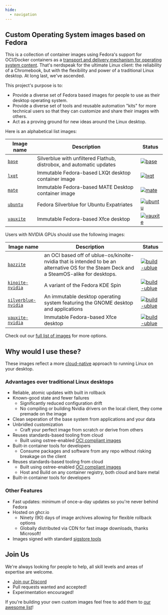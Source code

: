 ```yaml
---
hide:
  - navigation
---
```


## Custom Operating System images based on Fedora

This is a collection of container images using Fedora's support for OCI/Docker containers as a [transport and delivery mechanism for operating system content](https://fedoraproject.org/wiki/Changes/OstreeNativeContainerStable). That's nerdspeak for the ultimate Linux client: the reliability of a Chromebook, but with the flexibility and power of a traditional Linux desktop. At long last, we've ascended. 

This project's purpose is to:

- Provide a diverse set of Fedora based images for people to use as their desktop operating system.
- Provide a diverse set of tools and reusable automation "kits" for more technical users so that they can customize and share their images with others.
- Act as a proving ground for new ideas around the Linux desktop. 

Here is an alphabetical list images:

| Image name | Description | Status | 
| ---------- | ----------- | ------ | 
| [`base`](https://github.com/ublue-os/base) | Silverblue with unfiltered Flathub, distrobox, and automatic updates |  [![base](https://github.com/ublue-os/base/actions/workflows/build.yml/badge.svg)](https://github.com/ublue-os/base/actions/workflows/build.yml) |
| [`lxqt`](https://github.com/ublue-os/lxqt) | Immutable Fedora-based LXQt desktop container image  | [![lxqt](https://github.com/ublue-os/lxqt/actions/workflows/build.yml/badge.svg)](https://github.com/ublue-os/lxqt/actions/workflows/build.yml) |
| [`mate`](https://github.com/ublue-os/mate) | Immutable Fedora-based MATE Desktop container image | [![mate](https://github.com/ublue-os/mate/actions/workflows/build.yml/badge.svg)](https://github.com/ublue-os/mate/actions/workflows/build.yml) |
| [`ubuntu`](https://github.com/ublue-os/ubuntu) | Fedora Silverblue for Ubuntu Expatriates | [![ubuntu](https://github.com/ublue-os/ubuntu/actions/workflows/build.yml/badge.svg)](https://github.com/ublue-os/ubuntu/actions/workflows/build.yml) |
| [`vauxite`](https://github.com/ublue-os/vauxite) | Immutable Fedora-based Xfce desktop | [![vauxite](https://github.com/ublue-os/vauxite/actions/workflows/build.yml/badge.svg)](https://github.com/ublue-os/vauxite/actions/workflows/build.yml) |

Users with NVIDIA GPUs should use the following images: 

| Image name | Description | Status | 
| ---------- | ----------- | ------ | 
| [`bazzite`](https://github.com/ublue-os/bazzite) | an OCI based off of ublue-os/kinoite-nvidia that is intended to be an alternative OS for the Steam Deck and a SteamOS-alike for desktops.  | [![build-ublue](https://github.com/ublue-os/bazzite/actions/workflows/build.yml/badge.svg)](https://github.com/ublue-os/bazzite/actions/workflows/build.yml) |
| [`kinoite-nvidia`](https://github.com/ublue-os/nvidia) | A variant of the Fedora KDE Spin | [![build-ublue](https://github.com/ublue-os/nvidia/actions/workflows/build.yml/badge.svg)](https://github.com/ublue-os/nvidia/actions/workflows/build.yml) |
| [`silverblue-nvidia`](https://github.com/ublue-os/nvidia) | An immutable desktop operating system featuring the GNOME desktop and applications | [![build-ublue](https://github.com/ublue-os/nvidia/actions/workflows/build.yml/badge.svg)](https://github.com/ublue-os/nvidia/actions/workflows/build.yml) |
| [`vauxite-nvidia`](https://github.com/ublue-os/nvidia) | Immutable Fedora-based Xfce desktop | [![build-ublue](https://github.com/ublue-os/nvidia/actions/workflows/build.yml/badge.svg)](https://github.com/ublue-os/nvidia/actions/workflows/build.yml) |

Check out our [full list of images](https://github.com/orgs/ublue-os/packages) for more options.

## Why would I use these?

These images reflect a more [cloud-native](https://www.youtube.com/watch?v=vZ1LRe_foJY) approach to running Linux on your desktop. 

### Advantages over traditional Linux desktops 

- Reliable, atomic updates with built in rollback
- Known-good state and fewer failures
    - Significantly reduced configuration drift
    - No compiling or building Nvidia drivers on the local client, they come premade on the image
- Clean seperation of the base system from applications and your data
- Unbridled customization
    - Craft your perfect image from scratch or derive from others   
- Reuses standards-based tooling from cloud
    - Built using ostree-enabled [OCI compliant images](https://opencontainers.org/) 
- Built-in container tools for developers
    - Consume packages and software from any repo without risking breakage on the client
- Reuses standards-based tooling from cloud
    - Built using ostree-enabled [OCI compliant images](https://opencontainers.org/)
    - Host and Build on any container registry, both cloud and bare metal
- Built-in container tools for developers

### Other Features

- Fast updates: minimum of once-a-day updates so you're never behind Fedora
- Hosted on ghcr.io
    - Ninety (90) days of image archives allowing for flexible rollback options  
    - Globally distributed via CDN for fast image downloads, thanks Microsoft!
- Images signed with standard [sigstore tools](https://www.sigstore.dev/)

## Join Us

We're always looking for people to help, all skill levels and areas of expertise are welcome.

- [Join our Discord](https://discord.gg/WEu6BdFEtp)
- Pull requests wanted and accepted!
- Experimentation encouraged!

If you're building your own custom images feel free to add them to [our awesome list](https://github.com/ublue-os/awesome-custom-images)!
